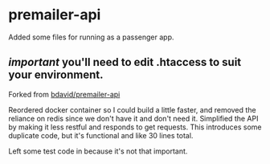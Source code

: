 # premailer-api

Added some files for running as a passenger app.  
## _important_ you'll need to edit .htaccess to suit your environment.

Forked from [bdavid/premailer-api](https://github.com/bdavid/premailer-api)

Reordered docker container so I could build a little faster, and removed the reliance on redis since we don't have it and don't need it.  Simplified the API by making it less restful and responds to get requests.  This introduces some duplicate code, but it's functional and like 30 lines total.

Left some test code in because it's not that important.

